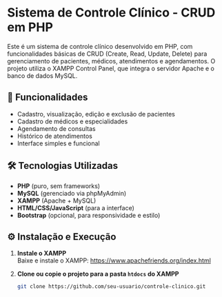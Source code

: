 # Sistema de Controle Clínico - CRUD em PHP

Este é um sistema de controle clínico desenvolvido em PHP, com funcionalidades básicas de CRUD (Create, Read, Update, Delete) para gerenciamento de pacientes, médicos, atendimentos e agendamentos. O projeto utiliza o XAMPP Control Panel, que integra o servidor Apache e o banco de dados MySQL.

## 🚀 Funcionalidades

- Cadastro, visualização, edição e exclusão de pacientes
- Cadastro de médicos e especialidades
- Agendamento de consultas
- Histórico de atendimentos
- Interface simples e funcional

## 🛠 Tecnologias Utilizadas

- **PHP** (puro, sem frameworks)
- **MySQL** (gerenciado via phpMyAdmin)
- **XAMPP** (Apache + MySQL)
- **HTML/CSS/JavaScript** (para a interface)
- **Bootstrap** (opcional, para responsividade e estilo)


## ⚙️ Instalação e Execução

1. **Instale o XAMPP**  
   Baixe e instale o XAMPP: https://www.apachefriends.org/index.html

2. **Clone ou copie o projeto para a pasta `htdocs` do XAMPP**  
   ```bash
   git clone https://github.com/seu-usuario/controle-clinico.git



 
